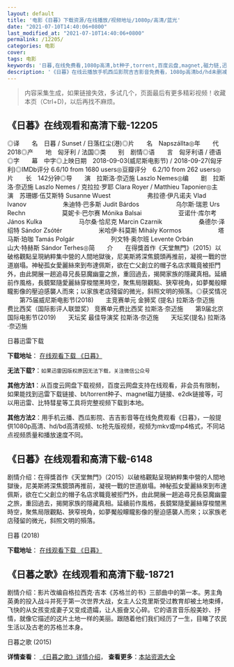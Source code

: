 ```yaml
---
layout: default
title: '电影《日暮》下载资源/在线播放/视频地址/1080p/高清/蓝光'
date: "2021-07-10T14:40:06+0800"
last_modified_at: "2021-07-10T14:40:06+0800"
permalink: /12205/
categories: 电影
cover:
tags: 电影
keywords: '日暮,在线免费看,1080p高清,bt种子,torrent,百度云盘,magnet,磁力链,迅雷下载资源'
description: '《日暮》在线云播放手机西瓜影院吉吉影音免费看，1080p高清bd/hd未删减完整版和tc抢先枪版，mkv/mp4格式，附带bt/torrent种子、magnet/磁力链、百度云盘、网盘资源迅雷下载链接'
---
```


>内容采集生成，如果链接失效，多试几个，页面最后有更多精彩视频！收藏本页（Ctrl+D)，以后再找不麻烦。


## 《日暮》在线观看和高清下载-12205

◎译　　名　日暮 / Sunset / 日落红尘(港)◎片　　名　Napszállta◎年　　代　2018◎产　　地　匈牙利 / 法国◎类　　别　剧情◎语　　言　匈牙利语 / 德语◎字　　幕　中字◎上映日期　2018-09-03(威尼斯电影节) / 2018-09-27(匈牙利)◎IMDb评分 6.6/10 from 1680 users◎豆瓣评分　6.2/10 from 262 users◎片　　长　142分钟◎导　　演　拉斯洛·奈迈施 Laszlo Nemes◎编　　剧　拉斯洛·奈迈施 Laszlo Nemes / 克拉拉·罗耶 Clara Royer / Matthieu Taponier◎主　　演　苏珊娜·伍艾斯特 Susanne Wuest　　　　　　弗拉德·伊凡诺夫 Vlad Ivanov　　　　　　朱迪特·巴多斯 Judit Bárdos　　　　　　乌尔斯·瑞恩 Urs Rechn　　　　　　莫妮卡·巴尔赛 Mónika Balsai　　　　　　亚诺什·库尔考 János Kulka　　　　　　马尔桑·恰尼克 Marcin Czarnik　　　　　　桑德尔·泽绍特 Sándor Zsótér　　　　　　米哈伊·科莫斯 Mihály Kormos　　　　　　塔马斯·珀咖 Tamás Polgár　　　　　　列文特·奥尔班 Levente Orbán　　　　　　山大·特赫斯 Sándor Terhes◎简　　介　　在得獎首作《天堂無門》（2015）以破格觀點呈現納粹集中營的人間地獄後，尼美斯將深焦鏡頭再推前，凝視一戰的世道崩塌。神秘孤女愛麗絲來到布達佩斯，欲在亡父創立的帽子名店求職竟被拒門外，由此開展一趟追尋兄長惡魔幽靈之旅，重回過去，揭開家族的隱藏真相。延續前作風格，長鏡緊隨愛麗絲穿梭闇黑時空，聚焦局限觀點、狹窄視角，如夢魘般矇矓影像的壓迫感襲人而來；以家族老店殘留的微光，斜照文明的殞落。◎获奖情况 　　第75届威尼斯电影节(2018)　　主竞赛单元 金狮奖 (提名) 拉斯洛·奈迈施　　费比西奖（国际影评人联盟奖） 竞赛单元费比西奖 拉斯洛·奈迈施　　第9届北京国际电影节(2019)　　天坛奖 最佳导演奖 拉斯洛·奈迈施　　天坛奖(提名) 拉斯洛·奈迈施


日暮迅雷下载

**下载地址**： [在线观看下载 《日暮》](https://www.993dy.com//vod-detail-id-35251.html) 


**无法下载?**：`如果迅雷因版权原因无法下载，关注微信公众号 `

**其他方法1**：从百度云网盘下载视频，百度云网盘支持在线观看，非会员有限制，如果能找到迅雷下载链接、bt/torrent种子、magnet磁力链接、e2dk链接等，可以用迅雷、比特彗星等工具将完整视频下载到本地。

**其他方法2**：用手机云播、西瓜影院、吉吉影音等在线免费观看《日暮》，一般提供1080p高清、hd/bd高清视频、tc抢先版视频，视频为mkv或mp4格式，不同站点视频质量和播放速度不同。


## 《日暮》在线观看和高清下载-6148

剧情介绍：在得獎首作《天堂無門》（2015）以破格觀點呈現納粹集中營的人間地獄後，尼美斯將深焦鏡頭再推前，凝視一戰的世道崩塌。神秘孤女愛麗絲來到布達佩斯，欲在亡父創立的帽子名店求職竟被拒門外，由此開展一趟追尋兄長惡魔幽靈之旅，重回過去，揭開家族的隱藏真相。延續前作風格，長鏡緊隨愛麗絲穿梭闇黑時空，聚焦局限觀點、狹窄視角，如夢魘般矇矓影像的壓迫感襲人而來；以家族老店殘留的微光，斜照文明的殞落。


日暮 (2018)

**下载地址**： [在线观看下载 《日暮》](https://www.btbtdy.me/btdy/dy15292.html) 


## 《日暮之歌》在线观看和高清下载-18721

剧情介绍：影片改编自格拉西克·吉本《苏格兰的书》三部曲中的第一本。男主角英勇的投入战斗并死于第一次世界大战，女主人公克里斯受过教育却被土地束缚，飞快的从女孩变成妻子又变成遗孀，让人振奋又心碎。它的语言音乐般美妙、抒情，就像它描述的这片土地一样的美丽。跟随着他们我们经历了一生，目睹了农民生活以及古老的苏格兰本身。


日暮之歌 (2015)

**详情查看**： [《日暮之歌》详情介绍](/movie/18721/)， **查看更多**：[本站资源大全](/movie/t/all/)

